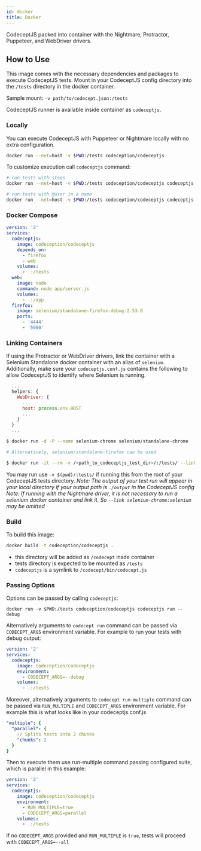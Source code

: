 ```yaml
---
id: docker
title: Docker
---
```



CodeceptJS packed into container with the Nightmare, Protractor, Puppeteer, and WebDriver drivers.

## How to Use

This image comes with the necessary dependencies and packages to execute CodeceptJS tests.
Mount in your CodeceptJS config directory into the `/tests` directory in the docker container.

Sample mount: `-v path/to/codecept.json:/tests`

CodeceptJS runner is available inside container as `codeceptjs`.

### Locally

You can execute CodeceptJS with Puppeteer or Nightmare locally with no extra configuration.

```sh
docker run --net=host -v $PWD:/tests codeception/codeceptjs
```

To customize execution call `codeceptjs` command:

```sh
# run tests with steps
docker run --net=host -v $PWD:/tests codeception/codeceptjs codeceptjs run --steps

# run tests with @user in a name
docker run --net=host -v $PWD:/tests codeception/codeceptjs codeceptjs run --grep "@user"
```


### Docker Compose

```yaml
version: '2'
services:
  codeceptjs:
    image: codeception/codeceptjs
    depends_on:
      - firefox
      - web
    volumes:
      - .:/tests
  web:
    image: node
    command: node app/server.js
    volumes:
      - .:/app
  firefox:
    image: selenium/standalone-firefox-debug:2.53.0
    ports:
      - '4444'
      - '5900'
```

### Linking Containers

If using the Protractor or WebDriver drivers, link the container with a Selenium Standalone docker container with an alias of `selenium`. Additionally, make sure your `codeceptjs.conf.js` contains the following to allow CodeceptJS to identify where Selenium is running.

```javascript
  ...
  helpers: {
    WebDriver: {
      ...
      host: process.env.HOST
      ...
    }
  }
  ...
```

```sh
$ docker run -d -P --name selenium-chrome selenium/standalone-chrome

# Alternatively, selenium/standalone-firefox can be used

$ docker run -it --rm -v /<path_to_codeceptjs_test_dir>/:/tests/ --link selenium-chrome:selenium codeception/codeceptjs
```

You may run use `-v $(pwd)/:tests/` if running this from the root of your CodeceptJS tests directory.
_Note: The output of your test run will appear in your local directory if your output path is `./output` in the CodeceptJS config_
_Note: If running with the Nightmare driver, it is not necessary to run a selenium docker container and link it. So `--link selenium-chrome:selenium` may be omitted_

### Build

To build this image:

```sh
docker build -t codeception/codeceptjs .
```

* this directory will be added as `/codecept` insde container
* tests directory is expected to be mounted as `/tests`
* `codeceptjs` is a symlink to `/codecept/bin/codecept.js`

### Passing Options

Options can be passed by calling `codeceptjs`:

```
docker run -v $PWD:/tests codeception/codeceptjs codeceptjs run --debug
```

Alternatively arguments to `codecept run` command can be passed via `CODECEPT_ARGS` environment variable. For example to run your tests with debug
output:

```yaml
version: '2'
services:
  codeceptjs:
    image: codeception/codeceptjs
    environment:
      - CODECEPT_ARGS=--debug
    volumes:
      - .:/tests
```

Moreover, alternatively arguments to `codecept run-multiple` command can be passed via `RUN_MULTIPLE` and `CODECEPT_ARGS` environment variable.
For example this is what looks like in your codeceptjs.conf.js

```yaml
"multiple": {
  "parallel": {
    // Splits tests into 2 chunks
    "chunks": 2
  }
}
```

Then to execute them use run-multiple command passing configured suite, which is parallel in this example:

```yaml
version: '2'
services:
  codeceptjs:
    image: codeception/codeceptjs
    environment:
      - RUN_MULTIPLE=true
      - CODECEPT_ARGS=parallel
    volumes:
      - .:/tests
```
If no `CODECEPT_ARGS` provided and `RUN_MULTIPLE` is `true`, tests will proceed with `CODECEPT_ARGS=--all`